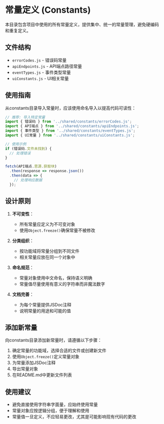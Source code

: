 # 常量定义 (Constants)

本目录包含项目中使用的所有常量定义，提供集中、统一的常量管理，避免硬编码和重复定义。

## 文件结构

- `errorCodes.js` - 错误码常量
- `apiEndpoints.js` - API端点路径常量
- `eventTypes.js` - 事件类型常量
- `uiConstants.js` - UI相关常量

## 使用指南

从constants目录导入常量时，应该使用命名导入以提高代码可读性：

```js
// 推荐: 导入特定常量
import { 错误码 } from '../shared/constants/errorCodes.js';
import { API端点 } from '../shared/constants/apiEndpoints.js';
import { 事件类型 } from '../shared/constants/eventTypes.js';
import { UI常量 } from '../shared/constants/uiConstants.js';

// 使用示例
if (错误码.文件未找到) {
  // 处理错误
}

fetch(API端点.思源.获取块)
  .then(response => response.json())
  .then(data => {
    // 处理响应数据
  });
```

## 设计原则

1. **不可变性**：
   - 所有常量应定义为不可变对象
   - 使用`Object.freeze()`确保常量不被修改

2. **分类组织**：
   - 按功能域将常量分组到不同文件
   - 相关常量应放在同一个对象中

3. **命名规范**：
   - 常量对象使用中文命名，保持语义明确
   - 常量值尽量使用有意义的字符串而非魔法数字

4. **文档完善**：
   - 为每个常量提供JSDoc注释
   - 说明常量的用途和可能的值

## 添加新常量

向constants目录添加新常量时，请遵循以下步骤：

1. 确定常量的功能域，选择合适的文件或创建新文件
2. 使用`Object.freeze()`定义常量对象
3. 为常量添加JSDoc注释
4. 导出常量对象
5. 在README.md中更新文件列表

## 使用建议

- 避免直接使用字符串字面量，应始终使用常量
- 常量对象应按逻辑分组，便于理解和使用
- 常量值一旦定义，不应轻易更改，尤其是可能影响现有代码的更改 